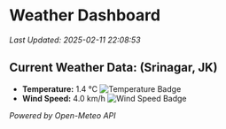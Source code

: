 
# Weather Dashboard

_Last Updated: 2025-02-11 22:08:53_

## Current Weather Data: (Srinagar, JK)
- **Temperature:** 1.4 °C ![Temperature Badge](https://img.shields.io/badge/Temperature-Low%20Temp-blue)
- **Wind Speed:** 4.0 km/h ![Wind Speed Badge](https://img.shields.io/badge/Wind%20Speed-Light%20Wind-blue)

*Powered by Open-Meteo API*
